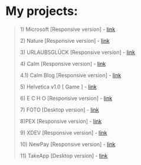 <h1 style="font-size: 32px"> My projects: </h1>

> <p>1) Microsoft [Responsive version] - <a href="https://mrvalera.github.io/Other-Code/MyProject/index.html"> link </a></p>
> <p>2) Nature [Responsive version] - <a href="https://mrvalera.github.io/Other-Code/MyProject4/Project.html"> link </a></p>
> <p>3) URLAUBSGLÜCK [Responsive version] - <a href="https://mrvalera.github.io/Other-Code/Project5/index2.html"> link </a></p>
> <p>4) Calm [Responsive version] - <a href="https://mrvalera.github.io/Other-Code/Project6/homePage.html"> link </a></p>
> <p>4.1) Calm Blog [Responsive version] - <a href="https://mrvalera.github.io/Other-Code/Project6/blogPage.html"> link </a></p>
> <p>5) Helvetica v1.0 [ Game ] - <a href="https://mrvalera.github.io/Other-Code/ProjectGame/index.html"> link </a></p>
> <p>6) E C H O [Responsive version] - <a href="https://mrvalera.github.io/Other-Code/project8/index.html"> link </a></p>
> <p>7) FOTO [Desktop version] - <a href="https://mrvalera.github.io/Other-Code/project9/index.html"> link </a></p>
> <p>8)PEX [Responsive version] - <a href="https://mrvalera.github.io/Other-Code/project10/index.html"> link </a></p>
> <p>9) XDEV [Responsive version] - <a href="http://xdev.su"> link </a></p>
> <p>10) NewPay [Responsive version] - <a href="https://grid-system.000webhostapp.com"> link </a></p>
> <p>11) TakeApp [Desktop version] - <a href="https://mrvalera.github.io/Other-Code/project11/index.html"> link </a></p>
